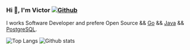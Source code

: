 ### Hi 👋, I'm Victor [![Github](https://img.shields.io/github/followers/sshaplygin?label=Follow&style=social)](https://github.com/sshaplygin)

I works Software Developer and prefere Open Source && [Go](https://golang.org) && [Java](https://openjdk.java.net/) && [PostgreSQL](https://www.postgresql.org/).

![Top Langs](https://github-readme-stats.vercel.app/api/top-langs/?username=sshaplygin&hide=html&theme=vue-dark)
![Github stats](https://github-readme-stats.vercel.app/api?username=sshaplygin&show_icons=true&count_private=true&line_height=40&theme=vue-dark)
